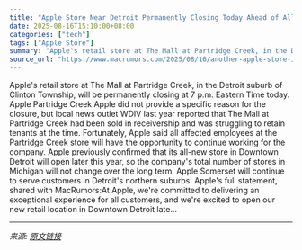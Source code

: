 ```yaml
---
title: "Apple Store Near Detroit Permanently Closing Today Ahead of All-New Downtown Location"
date: 2025-08-16T15:10:00+08:00
categories: ["tech"]
tags: ["Apple Store"]
summary: "Apple's retail store at The Mall at Partridge Creek, in the Detroit suburb of Clinton Township, will be permanently closing at 7 p.m. Eastern Time today. Apple Partridge Creek Apple did not provide a "
source_url: "https://www.macrumors.com/2025/08/16/another-apple-store-is-permanently-closing/"
---
```


Apple's retail store at The Mall at Partridge Creek, in the Detroit suburb of Clinton Township, will be permanently closing at 7 p.m. Eastern Time today. Apple Partridge Creek Apple did not provide a specific reason for the closure, but local news outlet WDIV last year reported that The Mall at Partridge Creek had been sold in receivership and was struggling to retain tenants at the time. Fortunately, Apple said all affected employees at the Partridge Creek store will have the opportunity to continue working for the company. Apple previously confirmed that its all-new store in Downtown Detroit will open later this year, so the company's total number of stores in Michigan will not change over the long term. Apple Somerset will continue to serve customers in Detroit's northern suburbs. Apple's full statement, shared with MacRumors:At Apple, we're committed to delivering an exceptional experience for all customers, and we're excited to open our new retail location in Downtown Detroit late...

---

*来源: [原文链接](https://www.macrumors.com/2025/08/16/another-apple-store-is-permanently-closing/)*
